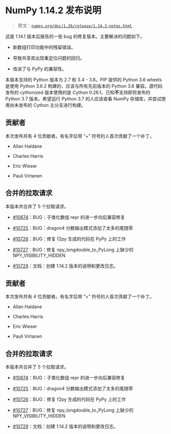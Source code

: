 # NumPy 1.14.2 发布说明

> 原文：[`numpy.org/doc/1.26/release/1.14.2-notes.html`](https://numpy.org/doc/1.26/release/1.14.2-notes.html)

这是 1.14.1 版本后报告的一些 bug 的修复版本。主要解决的问题如下。

+   新数组打印功能中的残留错误。

+   导致共享库出现重定位问题的回归。

+   改进了与 PyPy 的兼容性。

本版本支持的 Python 版本为 2.7 和 3.4 - 3.6。PIP 提供的 Python 3.6 wheels 是使用 Python 3.6.2 构建的，应该与所有先前版本的 Python 3.6 兼容。源代码发布的 cythonized 版本使用的是 Cython 0.26.1，已知**不**支持即将发布的 Python 3.7 版本。希望运行 Python 3.7 的人应该查看 NumPy 存储库，并尝试使用尚未发布的 Cython 主分支进行构建。

## 贡献者

本次发布共有 4 位贡献者。有名字后带 “+” 符号的人首次贡献了一个补丁。

+   Allan Haldane

+   Charles Harris

+   Eric Wieser

+   Pauli Virtanen

## 合并的拉取请求

本版本共合并了 5 个拉取请求。

+   [#10674](https://github.com/numpy/numpy/pull/10674)：BUG：子类化数组 repr 的进一步向后兼容修复

+   [#10725](https://github.com/numpy/numpy/pull/10725)：BUG：dragon4 分数输出模式添加了太多的尾随零

+   [#10726](https://github.com/numpy/numpy/pull/10726)：BUG：修复 f2py 生成的代码在 PyPy 上的工作

+   [#10727](https://github.com/numpy/numpy/pull/10727)：BUG：修复 npy_longdouble_to_PyLong 上缺少的 NPY_VISIBILITY_HIDDEN

+   [#10729](https://github.com/numpy/numpy/pull/10729)：文档：创建 1.14.2 版本的说明和更改日志。

## 贡献者

本次发布共有 4 位贡献者。有名字后带 “+” 符号的人首次贡献了一个补丁。

+   Allan Haldane

+   Charles Harris

+   Eric Wieser

+   Pauli Virtanen

## 合并的拉取请求

本版本共合并了 5 个拉取请求。

+   [#10674](https://github.com/numpy/numpy/pull/10674)：BUG：子类化数组 repr 的进一步向后兼容修复

+   [#10725](https://github.com/numpy/numpy/pull/10725)：BUG：dragon4 分数输出模式添加了太多的尾随零

+   [#10726](https://github.com/numpy/numpy/pull/10726)：BUG：修复 f2py 生成的代码在 PyPy 上的工作

+   [#10727](https://github.com/numpy/numpy/pull/10727)：BUG：修复 npy_longdouble_to_PyLong 上缺少的 NPY_VISIBILITY_HIDDEN

+   [#10729](https://github.com/numpy/numpy/pull/10729)：文档：创建 1.14.2 版本的说明和更改日志。
